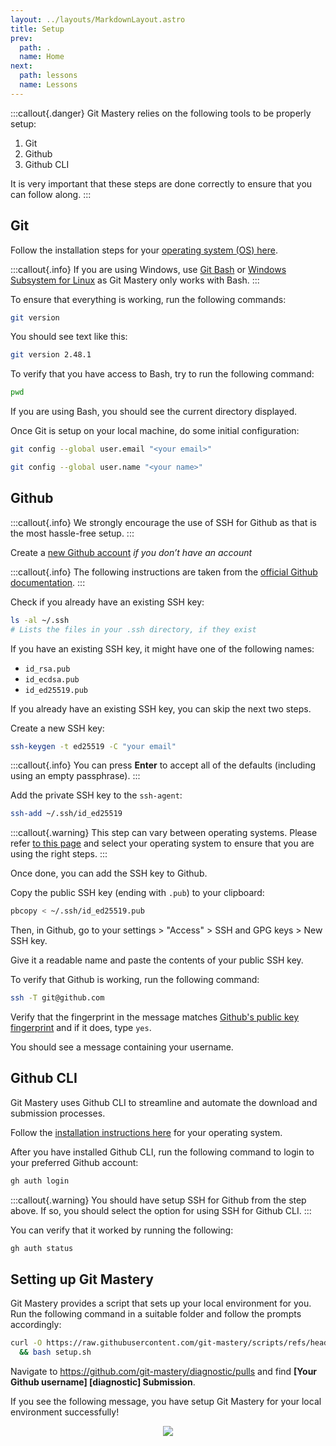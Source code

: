 ```yaml
---
layout: ../layouts/MarkdownLayout.astro
title: Setup
prev:
  path: .
  name: Home
next:
  path: lessons
  name: Lessons
---
```


:::callout{.danger}
Git Mastery relies on the following tools to be properly setup:

1. Git
2. Github
3. Github CLI

It is very important that these steps are done correctly to ensure that you can follow along.
:::

## Git

Follow the installation steps for your [operating system (OS) here](https://git-scm.com/book/en/v2/Getting-Started-Installing-Git).

:::callout{.info}
If you are using Windows, use [Git Bash](https://git-scm.com/downloads) or [Windows Subsystem for Linux](https://learn.microsoft.com/en-us/windows/wsl/install) as Git Mastery only works with Bash.
:::

To ensure that everything is working, run the following commands:

```bash
git version
```

You should see text like this:

```bash
git version 2.48.1
```

To verify that you have access to Bash, try to run the following command:

```bash
pwd
```

If you are using Bash, you should see the current directory displayed.

Once Git is setup on your local machine, do some initial configuration:

```bash
git config --global user.email "<your email>"
```

```bash
git config --global user.name "<your name>"
```

## Github

:::callout{.info}
We strongly encourage the use of SSH for Github as that is the most hassle-free setup.
:::

Create a [new Github account](https://docs.github.com/en/get-started/start-your-journey/creating-an-account-on-github) _if you don’t have an account_

:::callout{.info}
The following instructions are taken from the [official Github documentation](https://docs.github.com/en/authentication/connecting-to-github-with-ssh).
:::

Check if you already have an existing SSH key:

```bash
ls -al ~/.ssh
# Lists the files in your .ssh directory, if they exist
```

If you have an existing SSH key, it might have one of the following names:

- `id_rsa.pub`
- `id_ecdsa.pub`
- `id_ed25519.pub`

If you already have an existing SSH key, you can skip the next two steps.

Create a new SSH key:

```bash
ssh-keygen -t ed25519 -C "your email"
```

:::callout{.info}
You can press **Enter** to accept all of the defaults (including using an empty passphrase).
:::

Add the private SSH key to the `ssh-agent`:

```bash
ssh-add ~/.ssh/id_ed25519
```

:::callout{.warning}
This step can vary between operating systems. Please refer [to this page](https://docs.github.com/en/authentication/connecting-to-github-with-ssh/generating-a-new-ssh-key-and-adding-it-to-the-ssh-agent?platform=mac#adding-your-ssh-key-to-the-ssh-agent) and select your operating system to ensure that you are using the right steps.
:::

Once done, you can add the SSH key to Github.

Copy the public SSH key (ending with `.pub`) to your clipboard:

```bash
pbcopy < ~/.ssh/id_ed25519.pub
```

Then, in Github, go to your settings > "Access" > SSH and GPG keys > New SSH key.

Give it a readable name and paste the contents of your public SSH key.

To verify that Github is working, run the following command:

```bash
ssh -T git@github.com
```

Verify that the fingerprint in the message matches [Github's public key fingerprint](https://docs.github.com/en/authentication/keeping-your-account-and-data-secure/githubs-ssh-key-fingerprints) and if it does, type `yes`.

You should see a message containing your username.

## Github CLI

Git Mastery uses Github CLI to streamline and automate the download and submission processes.

Follow the [installation instructions here](https://github.com/cli/cli#installation) for your operating system.

After you have installed Github CLI, run the following command to login to your preferred Github account:

```bash
gh auth login
```

:::callout{.warning}
You should have setup SSH for Github from the step above. If so, you should select the option for using SSH for Github CLI.
:::

You can verify that it worked by running the following:

```bash
gh auth status
```

## Setting up Git Mastery

Git Mastery provides a script that sets up your local environment for you. Run the following command in a suitable folder and follow the prompts accordingly:

```bash
curl -O https://raw.githubusercontent.com/git-mastery/scripts/refs/heads/main/setup.sh \
  && bash setup.sh
```

Navigate to <https://github.com/git-mastery/diagnostic/pulls> and find **[Your Github username] [diagnostic] Submission**.

If you see the following message, you have setup Git Mastery for your local environment successfully!

<div style="text-align:center">
  <img src="success.png" />
</div>
